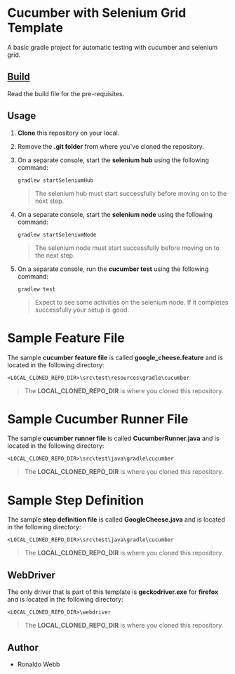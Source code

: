 # Cucumber with Selenium Grid Template

A basic gradle project for automatic testing with cucumber and selenium grid.

## [Build](BUILD.md)

Read the build file for the pre-requisites.

## Usage

1. **Clone** this repository on your local.

2. Remove the **.git folder** from where you've cloned the repository.

3. On a separate console, start the **selenium hub** using the following command:

   ```
   gradlew startSeleniumHub
   ```

   > The selenium hub must start successfully before moving on to the next step.

4. On a separate console, start the **selenium node** using the following command:

   ```
   gradlew startSeleniumNode
   ```

   > The selenium node must start successfully before moving on to the next step.

5. On a separate console, run the **cucumber test** using the following command:

   ```
   gradlew test
   ```

   > Expect to see some activities on the selenium node. If it completes successfully your setup is good.

# Sample Feature File

The sample **cucumber feature file** is called **google_cheese.feature** and is located in the following directory:

```
<LOCAL_CLONED_REPO_DIR>\src\test\resources\gradle\cucumber
```

> The **LOCAL_CLONED_REPO_DIR** is where you cloned this repository.

# Sample Cucumber Runner File

The sample **cucumber runner file** is called **CucumberRunner.java** and is located in the following directory:

```
<LOCAL_CLONED_REPO_DIR>\src\test\java\gradle\cucumber
```

> The **LOCAL_CLONED_REPO_DIR** is where you cloned this repository.

# Sample Step Definition

The sample **step definition file** is called **GoogleCheese.java** and is located in the following directory:

```
<LOCAL_CLONED_REPO_DIR>\src\test\java\gradle\cucumber
```

> The **LOCAL_CLONED_REPO_DIR** is where you cloned this repository.

## WebDriver

The only driver that is part of this template is **geckodriver.exe** for **firefox** and is located in the following directory:

```
<LOCAL_CLONED_REPO_DIR>\webdriver
```

> The **LOCAL_CLONED_REPO_DIR** is where you cloned this repository.

## Author

* Ronaldo Webb

